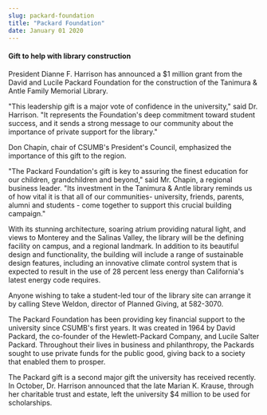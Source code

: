 ```yaml
---
slug: packard-foundation
title: "Packard Foundation"
date: January 01 2020
---
```


<h4>Gift to help with library construction</h4><p>President Dianne F. Harrison has announced a $1 million grant from the David and Lucile Packard Foundation for the construction of the Tanimura &amp; Antle Family Memorial Library.
</p><p>"This leadership gift is a major vote of confidence in the university," said Dr. Harrison. "It represents the Foundation's deep commitment toward student success, and it sends a strong message to our community about the importance of private support for the library."
</p><p>Don Chapin, chair of CSUMB's President's Council, emphasized the importance of this gift to the region.
</p><p>"The Packard Foundation's gift is key to assuring the finest education for our children, grandchildren and beyond," said Mr. Chapin, a regional business leader. "Its investment in the Tanimura &amp; Antle library reminds us of how vital it is that all of our communities- university, friends, parents, alumni and students - come together to support this crucial building campaign."
</p><p>With its stunning architecture, soaring atrium providing natural light, and views to Monterey and the Salinas Valley, the library will be the defining facility on campus, and a regional landmark. In addition to its beautiful design and functionality, the building will include a range of sustainable design features, including an innovative climate control system that is expected to result in the use of 28 percent less energy than California's latest energy code requires.
</p><p>Anyone wishing to take a student-led tour of the library site can arrange it by calling Steve Weldon, director of Planned Giving, at 582-3070.
</p><p>The Packard Foundation has been providing key financial support to the university since CSUMB's first years. It was created in 1964 by David Packard, the co-founder of the Hewlett-Packard Company, and Lucile Salter Packard. Throughout their lives in business and philanthropy, the Packards sought to use private funds for the public good, giving back to a society that enabled them to prosper.
</p><p>The Packard gift is a second major gift the university has received recently. In October, Dr. Harrison announced that the late Marian K. Krause, through her charitable trust and estate, left the university $4 million to be used for scholarships.
</p>
